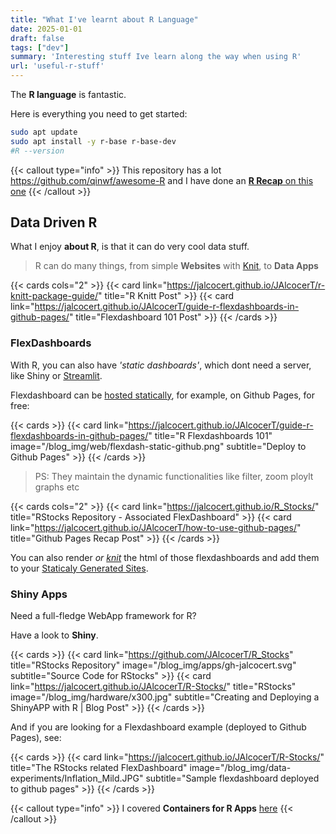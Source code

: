 ```yaml
---
title: "What I've learnt about R Language"
date: 2025-01-01
draft: false
tags: ["dev"]
summary: 'Interesting stuff Ive learn along the way when using R'
url: 'useful-r-stuff'
---
```


The **R language** is fantastic.

Here is everything you need to get started:

```sh
sudo apt update
sudo apt install -y r-base r-base-dev
#R --version
```

{{< callout type="info" >}}
This repository has a lot https://github.com/qinwf/awesome-R and I have done an [**R Recap** on this one](https://jalcocert.github.io/JAlcocerT/r-language-101/)
{{< /callout >}}


## Data Driven R

What I enjoy **about R**, is that it can do very cool data stuff.

> R can do many things, from simple **Websites** with [Knit](https://jalcocert.github.io/JAlcocerT/r-knitt-package-guide/), to **Data Apps**

{{< cards cols="2" >}}
  {{< card link="https://jalcocert.github.io/JAlcocerT/r-knitt-package-guide/" title="R Knitt Post" >}}
  {{< card link="https://jalcocert.github.io/JAlcocerT/guide-r-flexdashboards-in-github-pages/" title="Flexdashboard 101 Post" >}}
{{< /cards >}}

### FlexDashboards

With R, you can also have *'static dashboards'*, which dont need a server, like Shiny or [Streamlit](https://jalcocert.github.io/JAlcocerT/streamlit-is-cool/).

Flexdashboard can be [hosted statically](https://jalcocert.github.io/JAlcocerT/create-your-website/#select-the-deployment-method), for example, on Github Pages, for free:

{{< cards >}}
  {{< card link="https://jalcocert.github.io/JAlcocerT/guide-r-flexdashboards-in-github-pages/" title="R Flexdashboards 101" image="/blog_img/web/flexdash-static-github.png" subtitle="Deploy to Github Pages" >}}
{{< /cards >}}

> PS: They maintain the dynamic functionalities like filter, zoom ploylt graphs etc

{{< cards cols="2" >}}
  {{< card link="https://jalcocert.github.io/R_Stocks/" title="RStocks Repository - Associated FlexDashboard" >}}
  {{< card link="https://jalcocert.github.io/JAlcocerT/how-to-use-github-pages/" title="Github Pages Recap Post" >}}
{{< /cards >}}

You can also render *or [knit](https://jalcocert.github.io/JAlcocerT/r-knitt-package-guide/)* the html of those flexdashboards and add them to your [Staticaly Generated Sites](https://jalcocert.github.io/JAlcocerT/create-your-website/).


### Shiny Apps

Need a full-fledge WebApp framework for R?

Have a look to **Shiny**.

{{< cards >}}
  {{< card link="https://github.com/JAlcocerT/R_Stocks" title="RStocks Repository" image="/blog_img/apps/gh-jalcocert.svg" subtitle="Source Code for RStocks" >}}
    {{< card link="https://jalcocert.github.io/JAlcocerT/R-Stocks/" title="RStocks" image="/blog_img/hardware/x300.jpg" subtitle="Creating and Deploying a ShinyAPP with R | Blog Post" >}}
{{< /cards >}}

And if you are looking for a Flexdashboard example (deployed to Github Pages), see:

{{< cards >}}
  {{< card link="https://jalcocert.github.io/JAlcocerT/R-Stocks/" title="The RStocks related FlexDashboard" image="/blog_img/data-experiments/Inflation_Mild.JPG" subtitle="Sample flexdashboard deployed to github pages" >}}
{{< /cards >}}

{{< callout type="info" >}}
I covered **Containers for R Apps** [here](https://jalcocert.github.io/JAlcocerT/building-r-shiny-apps-container-image-with-docker/)
{{< /callout >}}
